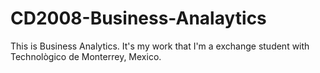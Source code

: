 # CD2008-Business-Analaytics
This is Business Analytics. It's my work that I'm a exchange student with Technològico de Monterrey, Mexico.
